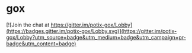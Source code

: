# gox

[![Join the chat at https://gitter.im/potix-gox/Lobby](https://badges.gitter.im/potix-gox/Lobby.svg)](https://gitter.im/potix-gox/Lobby?utm_source=badge&utm_medium=badge&utm_campaign=pr-badge&utm_content=badge)
